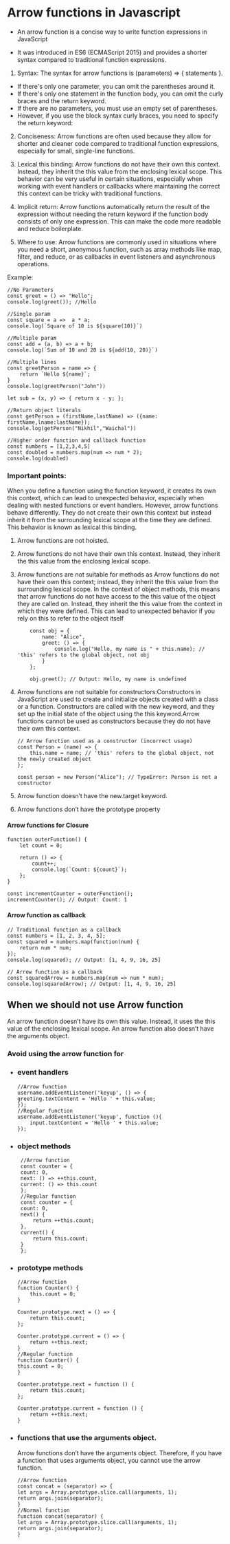
# Arrow functions in Javascript

- An arrow function is a concise way to write function expressions in JavaScript
 
- It was introduced in ES6 (ECMAScript 2015) and provides a shorter syntax compared to traditional function expressions.


1. Syntax: The syntax for arrow functions is (parameters) => { statements }. 
 - If there's only one parameter, you can omit the parentheses around it. 
 - If there's only one statement in the function body, you can omit the curly braces and the return keyword.
 - If there are no parameters, you must use an empty set of parentheses.
 - However, if you use the block syntax curly braces, you need to specify the return keyword:

2. Conciseness: Arrow functions are often used because they allow for shorter and cleaner code compared to traditional function expressions, especially for small, single-line functions.

3. Lexical this binding: Arrow functions do not have their own this context. Instead, they inherit the this value from the enclosing lexical scope. This behavior can be very useful in certain situations, especially when working with event handlers or callbacks where maintaining the correct this context can be tricky with traditional functions.

4. Implicit return: Arrow functions automatically return the result of the expression without needing the return keyword if the function body consists of only one expression. This can make the code more readable and reduce boilerplate.

5. Where to use: Arrow functions are commonly used in situations where you need a short, anonymous function, such as array methods like map, filter, and reduce, or as callbacks in event listeners and asynchronous operations.

Example:
```
//No Parameters
const greet = () => "Hello";
console.log(greet()); //Hello

//Single param
const square = a =>  a * a;
console.log(`Square of 10 is ${square(10)}`)

//Multiple param
const add = (a, b) => a + b;
console.log(`Sum of 10 and 20 is ${add(10, 20)}`)

//Multiple lines
const greetPerson = name => {
    return `Hello ${name}`;
}
console.log(greetPerson("John"))    

let sub = (x, y) => { return x - y; };

//Return object literals
const getPerson = (firstName,lastName) => ({name: firstName,lname:lastName});
console.log(getPerson("Nikhil","Waichal"))

//Higher order function and callback function
const numbers = [1,2,3,4,5]
const doubled = numbers.map(num => num * 2);
console.log(doubled)

```

### Important points:

When you define a function using the function keyword, it creates its own this context, which can lead to unexpected behavior, especially when dealing with nested functions or event handlers.
However, arrow functions behave differently. They do not create their own this context but instead inherit it from the surrounding lexical scope at the time they are defined. This behavior is known as lexical this binding.

1. Arrow functions are not hoisted.
2. Arrow functions do not have their own this context. Instead, they inherit the this value from the enclosing lexical scope.
3. Arrow functions are not suitable for methods as Arrow functions do not have their own this context; instead, they inherit the this value from the surrounding lexical scope. In the context of object methods, this means that arrow functions do not have access to the this value of the object they are called on. Instead, they inherit the this value from the context in which they were defined. This can lead to unexpected behavior if you rely on this to refer to the object itself
    ```
        const obj = {
            name: "Alice",
            greet: () => {
                console.log("Hello, my name is " + this.name); // 'this' refers to the global object, not obj
            }
        };

        obj.greet(); // Output: Hello, my name is undefined

    ```

4. Arrow functions are not suitable for constructors:Constructors in JavaScript are used to create and initialize objects created with a class or a function. Constructors are called with the new keyword, and they set up the initial state of the object using the this keyword.Arrow functions cannot be used as constructors because they do not have their own this context. 
    ```
    // Arrow function used as a constructor (incorrect usage)
    const Person = (name) => {
        this.name = name; // 'this' refers to the global object, not the newly created object
    };

    const person = new Person("Alice"); // TypeError: Person is not a constructor
    ```

5. Arrow function doesn’t have the new.target keyword.

6. Arrow functions don’t have the prototype property


#### Arrow functions for Closure
```
function outerFunction() {
    let count = 0;

    return () => {
        count++;
        console.log(`Count: ${count}`);
    };
}

const incrementCounter = outerFunction();
incrementCounter(); // Output: Count: 1
```

#### Arrow function as callback
```
// Traditional function as a callback
const numbers = [1, 2, 3, 4, 5];
const squared = numbers.map(function(num) {
    return num * num;
});
console.log(squared); // Output: [1, 4, 9, 16, 25]

// Arrow function as a callback
const squaredArrow = numbers.map(num => num * num);
console.log(squaredArrow); // Output: [1, 4, 9, 16, 25]

```

## When we should not use Arrow function
An arrow function doesn’t have its own this value. Instead, it uses the this value of the enclosing lexical scope. An arrow function also doesn’t have the arguments object.

### Avoid using the arrow function for
 - ### event handlers
    ```
    //Arrow function 
    username.addEventListener('keyup', () => {
    greeting.textContent = 'Hello ' + this.value;
    });
    //Regular function
    username.addEventListener('keyup', function (){
        input.textContent = 'Hello ' + this.value;
    });
    ```
 - ### object methods
   ```
    //Arrow function
    const counter = {
    count: 0,
    next: () => ++this.count,
    current: () => this.count
    };
    //Regular function
    const counter = {
    count: 0,
    next() {
        return ++this.count;
    },
    current() {
        return this.count;
    }
    };
   ```
 - ### prototype methods
    ```
    //Arrow function
    function Counter() {
        this.count = 0;
    }

    Counter.prototype.next = () => {
        return this.count;
    };

    Counter.prototype.current = () => {
        return ++this.next;
    }
    //Regular function
    function Counter() {
    this.count = 0;
    }

    Counter.prototype.next = function () {
        return this.count;
    };

    Counter.prototype.current = function () {
        return ++this.next;
    }
    ```
 - ### functions that use the arguments object.
    Arrow functions don’t have the arguments object. Therefore, if you have a function that uses arguments object, you cannot use the arrow function.
    ```
    //Arrow function
    const concat = (separator) => {
    let args = Array.prototype.slice.call(arguments, 1);
    return args.join(separator);
    }
    //Normal function
    function concat(separator) {
    let args = Array.prototype.slice.call(arguments, 1);
    return args.join(separator);
    }

    ```
